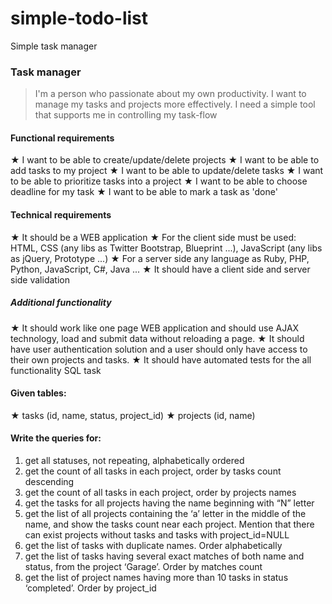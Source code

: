 # simple-todo-list
Simple task manager

### Task manager
> I'm a person who passionate about my own productivity. I want to manage my tasks and projects more effectively. I need a simple tool that supports me in controlling my task-flow

#### Functional requirements
★ I want to be able to create/update/delete projects
★ I want to be able to add tasks to my project
★ I want to be able to update/delete tasks
★ I want to be able to prioritize tasks into a project
★ I want to be able to choose deadline for my task
★ I want to be able to mark a task as 'done'

#### Technical requirements
★ It should be a WEB application
★ For the client side must be used: HTML, CSS (any libs as Twitter Bootstrap, Blueprint ...), JavaScript (any libs as jQuery, Prototype ...)
★ For a server side any language as Ruby, PHP, Python, JavaScript, C#, Java ...
★ It should have a client side and server side validation

##### Additional functionality
★ It should work like one page WEB application and should use AJAX technology, load and submit data without reloading a page.
★ It should have user authentication solution and a user should only have access to their own projects and tasks.
★ It should have automated tests for the all functionality SQL task
   
#### Given tables:
★ tasks (id, name, status, project_id)
★ projects (id, name)

#### Write the queries for:
1. get all statuses, not repeating, alphabetically ordered
2. get the count of all tasks in each project, order by tasks count descending
3. get the count of all tasks in each project, order by projects names
4. get the tasks for all projects having the name beginning with “N” letter
5. get the list of all projects containing the ‘a’ letter in the middle of the name, and show the tasks count near each project. Mention that there can exist projects without tasks and tasks with project_id=NULL
6. get the list of tasks with duplicate names. Order alphabetically
7. get the list of tasks having several exact matches of both name and status, from the project ‘Garage’. Order by matches count
8. get the list of project names having more than 10 tasks in status ‘completed’. Order by project_id